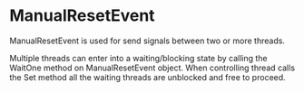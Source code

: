 ﻿# ManualResetEvent
ManualResetEvent is used for send signals between two or more threads.

Multiple threads can enter into a waiting/blocking state by calling the WaitOne method on ManualResetEvent object. 
When controlling thread calls the Set method all the waiting threads are unblocked and free to proceed.
